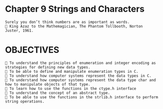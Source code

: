 # Chapter 9 Strings and Characters
    Surely you don’t think numbers are as important as words.
     King Azaz to the Mathemagician, The Phantom Tollbooth, Norton Juster, 1961.

# OBJECTIVES
     To understand the principles of enumeration and integer encoding as strategies for defining new data types.
     To be able to define and manipulate enumeration types in C.
     To understand how computer systems represent the data types in C.
     To understand how computer systems represent the data type char and how to manipulate objects of that type.
     To learn how to use the functions in the ctype.h interface
     To understand the concept of an abstract type.
     To be able to use the functions in the strlib.h interface to perform string operations.